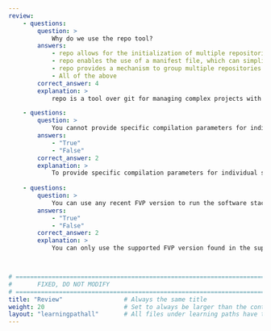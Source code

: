 ```yaml
---
review:
    - questions:
        question: >
            Why do we use the repo tool?
        answers:
            - repo allows for the initialization of multiple repositories with specific revisions for the multiple components (scp-firmware, tfa, edk2, ...)
            - repo enables the use of a manifest file, which can simplify the management of multiple repositories
            - repo provides a mechanism to group multiple repositories into a single directory
            - All of the above
        correct_answer: 4                    
        explanation: >
            repo is a tool over git for managing complex projects with multiple git repositories as it allows the simultaneous initialization of these repositories with specific revisions and simplifies the management through a manifest file.

    - questions:
        question: >
            You cannot provide specific compilation parameters for individual software projects.
        answers:
            - "True"
            - "False"
        correct_answer: 2                   
        explanation: >
            To provide specific compilation parameters for individual software projects, modify the configuration files. They are located in `build-scripts/config/<platform>/<platform>`. 
               
    - questions:
        question: >
            You can use any recent FVP version to run the software stack.
        answers:
            - "True"
            - "False"
        correct_answer: 2          
        explanation: >
            You can only use the supported FVP version found in the supported platform's release tags. This can be found in the Neoverse Reference Design Platform Software documentation.



# ================================================================================
#       FIXED, DO NOT MODIFY
# ================================================================================
title: "Review"                 # Always the same title
weight: 20                      # Set to always be larger than the content in this path
layout: "learningpathall"       # All files under learning paths have this same wrapper
---
```

